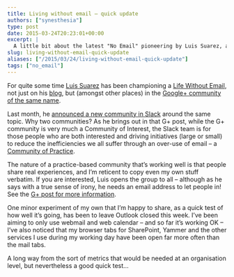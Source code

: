 ```yaml
---
title: Living without email – quick update
authors: ["synesthesia"]
type: post
date: 2015-03-24T20:23:01+00:00
excerpt: |
  A little bit about the latest "No Email" pioneering by Luis Suarez, and a simple experiment I'm doing myself
slug: living-without-email-quick-update 
aliases: ["/2015/03/24/living-without-email-quick-update"]
tags: ["no_email"]
---
```

For quite some time [Luis Suarez][1] has been championing a [Life Without Email][2], not just on his [blog][2], but (amongst other places) in the [Google+ community of the same name][3].

Last month, he [announced a new community in Slack][4] around the same topic. Why two communities? As he brings out in that G+ post, while the G+ community is very much a Community of Interest, the Slack team is for those people who are both interested and driving initiatives (large or small) to reduce the inefficiencies we all suffer through an over-use of email &#8211; a [Community of Practice][5].

The nature of a practice-based community that&#8217;s working well is that people share real experiences, and I&#8217;m reticent to copy even my own stuff verbatim. If you are interested, Luis opens the group to all &#8211; although as he says with a true sense of irony, he needs an email address to let people in! See the [G+ post for more information][4].

One minor experiment of my own that I&#8217;m happy to share, as a quick test of how well it&#8217;s going, has been to leave Outlook closed this week. I&#8217;ve been aiming to only use webmail and web calendar &#8211; and so far it&#8217;s working OK &#8211; I&#8217;ve also noticed that my browser tabs for SharePoint, Yammer and the other services I use during my working day have been open far more often than the mail tabs.

A long way from the sort of metrics that would be needed at an organisation level, but nevertheless a good quick test&#8230;

 [1]: https://twitter.com/elsua
 [2]: https://www.elsua.net/tag/life-without-email/
 [3]: https://plus.google.com/communities/112379942033795190661
 [4]: https://plus.google.com/+LuisSuarezElsua/posts/BB9GthyZLTS
 [5]: https://en.wikipedia.org/wiki/Community_of_practice
